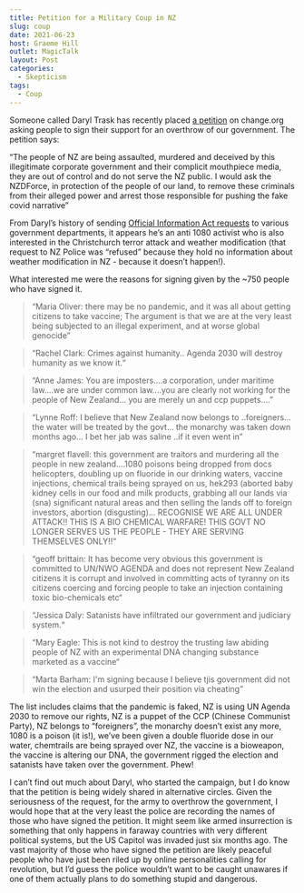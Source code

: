 ```yaml
---
title: Petition for a Military Coup in NZ
slug: coup
date: 2021-06-23
host: Graeme Hill
outlet: MagicTalk
layout: Post
categories:
  - Skepticism
tags:
  - Coup
---
```


Someone called Daryl Trask has recently placed [a petition](https://www.change.org/p/department-of-defence-military-arrest-nz-government) on change.org asking people to sign their support for an overthrow of our government. The petition says:

<!-- more -->

“The people of NZ are being assaulted, murdered and deceived by this illegitimate corporate government and their complicit mouthpiece media, they are out of control and do not serve the NZ public. I would ask the NZDForce, in protection of the people of our land, to remove these criminals from their alleged power and arrest those responsible for pushing the fake covid narrative”

From Daryl’s history of sending [Official Information Act requests](https://fyi.org.nz/user/daryl_trask) to various government departments, it appears he’s an anti 1080 activist who is also interested in the Christchurch terror attack and weather modification (that request to NZ Police was “refused” because they hold no information about weather modification in NZ - because it doesn’t happen!).

What interested me were the reasons for signing given by the ~750 people who have signed it.

> “Maria Oliver: there may be no pandemic, and it was all about getting citizens to take vaccine; The argument is that we are at the very least being subjected to an illegal experiment, and at worse global genocide”

> “Rachel Clark: Crimes against humanity.. Agenda 2030 will destroy humanity as we know it.“

> “Anne James: You are imposters....a corporation, under maritime law....we are under common law....you are clearly not working for the people of New Zealand... you are merely un and ccp puppets....”

> “Lynne Roff: I believe that New Zealand now belongs to ..foreigners…  the water will be treated by the govt…  the monarchy was taken down months ago... I bet her jab was saline ..if it even went in”

> “margret flavell: this government are traitors and murdering all the people in new zealand....1080 poisons being dropped from docs helicopters, doubling up on fluoride in our drinking waters, vaccine injections, chemical trails being sprayed on us, hek293 (aborted baby kidney cells in our food and milk products, grabbing all our lands via (sna) significant natural areas and then selling the lands off to foreign investors, abortion (disgusting)... RECOGNISE WE ARE ALL UNDER ATTACK!! THIS IS A BIO CHEMICAL WARFARE! THIS GOVT NO LONGER SERVES US THE PEOPLE - THEY ARE SERVING THEMSELVES ONLY!!“

> “geoff brittain: It has become very obvious this government is committed to UN/NWO AGENDA and does not represent New Zealand citizens it is corrupt and involved in committing acts of tyranny on its citizens coercing and forcing people to take an injection containing toxic bio-chemicals etc“

> “Jessica Daly: Satanists have infiltrated our government and judiciary system.“

> “Mary Eagle: This is not kind to destroy the trusting law abiding people of NZ with an experimental DNA changing substance marketed as a vaccine“

> “Marta Barham: I'm signing because I believe tjis government did not win the election and usurped their position via cheating”

The list includes claims that the pandemic is faked, NZ is using UN Agenda 2030 to remove our rights, NZ is a puppet of the CCP (Chinese Communist Party), NZ belongs to “foreigners”, the monarchy doesn’t exist any more, 1080 is a poison (it is!), we’ve been given a double fluoride dose in our water, chemtrails are being sprayed over NZ, the vaccine is a bioweapon, the vaccine is altering our DNA, the government rigged the election and satanists have taken over the government. Phew!

I can’t find out much about Daryl, who started the campaign, but I do know that the petition is being widely shared in alternative circles. Given the seriousness of the request, for the army to overthrow the government, I would hope that at the very least the police are recording the names of those who have signed the petition. It might seem like armed insurrection is something that only happens in faraway countries with very different political systems, but the US Capitol was invaded just six months ago. The vast majority of those who have signed the petition are likely peaceful people who have just been riled up by online personalities calling for revolution, but I’d guess the police wouldn’t want to be caught unawares if one of them actually plans to do something stupid and dangerous.
